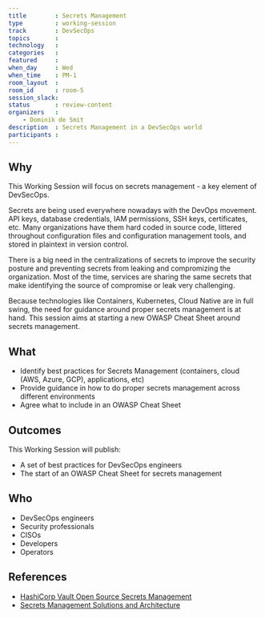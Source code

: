 ```yaml
---
title        : Secrets Management
type         : working-session
track        : DevSecOps
topics       :
technology   :
categories   :                      
featured     :
when_day     : Wed
when_time    : PM-1
room_layout  :                    
room_id      : room-5
session_slack: 
status       : review-content              
organizers   :
    - Dominik de Smit
description  : Secrets Management in a DevSecOps world
participants :
---
```


## Why

This Working Session will focus on secrets management - a key element of DevSecOps.

Secrets are being used everywhere nowadays with the DevOps movement. API keys, database credentials, IAM permissions, SSH keys, certificates, etc. Many organizations have them hard coded in source code, littered throughout configuration files and configuration management tools, and stored in plaintext in version control. 

There is a big need in the centralizations of secrets to improve the security posture and preventing secrets from leaking and compromizing the organization. Most of the time, services are sharing the same secrets that make identifying the source of compromise or leak very challenging. 

Because technologies like Containers, Kubernetes, Cloud Native are in full swing, the need for guidance around proper secrets management is at hand. This session aims at starting a new OWASP Cheat Sheet around secrets management.

## What

- Identify best practices for Secrets Management (containers, cloud (AWS, Azure, GCP), applications, etc)
- Provide guidance in how to do proper secrets management across different environments
- Agree what to include in an OWASP Cheat Sheet

## Outcomes

This Working Session will publish:

- A set of best practices for DevSecOps engineers
- The start of an OWASP Cheat Sheet for secrets management

## Who

* DevSecOps engineers
* Security professionals
* CISOs
* Developers
* Operators

## References

- [HashiCorp Vault Open Source Secrets Management](https://www.slideshare.net/KangarootLinux/hashicorp-vault-open-source-secrets-management-at-open18)
- [Secrets Management Solutions and Architecture](https://www.slideshare.net/ChenYuechuan/overview-of-secret-management-solutions-and-architecture)

